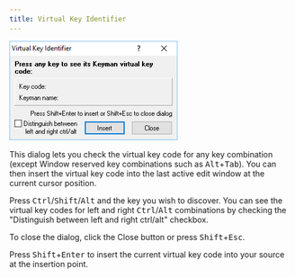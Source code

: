 ```yaml
---
title: Virtual Key Identifier
---
```

  
![Virtual Key Identifier dialog](/cdn/dev/img/developer/100/ui/frmKeyTest.png)

This dialog lets you check the virtual key code for any key combination
(except Window reserved key combinations such as
<kbd>Alt</kbd>+<kbd>Tab</kbd>). You can then
insert the virtual key code into the last active edit window at the
current cursor position.

Press
<kbd>Ctrl</kbd>/<kbd>Shift</kbd>/<kbd>Alt</kbd>
and the key you wish to discover. You can see the virtual key codes for
left and right
<kbd>Ctrl</kbd>/<kbd>Alt</kbd>
 combinations
by checking the "Distinguish between left and right ctrl/alt" checkbox.

To close the dialog, click the Close button or press
<kbd>Shift</kbd>+<kbd>Esc</kbd>.

Press <kbd>Shift</kbd>+<kbd>Enter</kbd> to
insert the current virtual key code into your source at the insertion
point.
